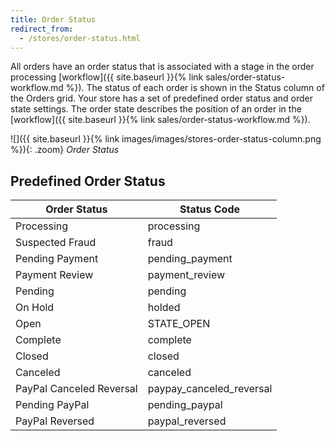 ```yaml
---
title: Order Status
redirect_from: 
  - /stores/order-status.html
---
```


All orders have an order status that is associated with a stage in the order processing [workflow]({{ site.baseurl }}{% link sales/order-status-workflow.md %}). The status of each order is shown in the Status column of the Orders grid. Your store has a set of predefined order status and order state settings. The order state describes the position of an order in the [workflow]({{ site.baseurl }}{% link sales/order-status-workflow.md %}).

![]({{ site.baseurl }}{% link images/images/stores-order-status-column.png %}){: .zoom}
_Order Status_

## Predefined Order Status

|Order Status|Status Code|
|--- |--- |
|Processing|processing|
|Suspected Fraud|fraud|
|Pending Payment|pending_payment|
|Payment Review|payment_review|
|Pending|pending|
|On Hold|holded|
|Open|STATE_OPEN|
|Complete|complete|
|Closed|closed|
|Canceled|canceled|
|PayPal Canceled Reversal|paypay_canceled_reversal|
|Pending PayPal|pending_paypal|
|PayPal Reversed|paypal_reversed|
